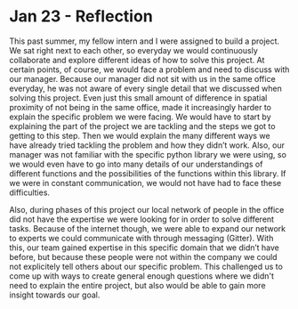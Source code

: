 # Jan 23 - Reflection

This past summer, my fellow intern and I were assigned to build a project. We sat right next to each other, so everyday we would continuously collaborate and explore different ideas of how to solve this project. At certain points, of course, we would face a problem and need to discuss with our manager. Because our manager did not sit with us in the same office everyday, he was not aware of every single detail that we discussed when solving this project. Even just this small amount of difference in spatial proximity of not being in the same office, made it increasingly harder to explain the specific problem we were facing. We would have to start by explaining the part of the project we are tackling and the steps we got to getting to this step. Then we would explain the many different ways we have already tried tackling the problem and how they didn’t work. Also, our manager was not familiar with the specific python library we were using, so we would even have to go into many details of our understandings of different functions and the possibilities of the functions within this library. If we were in constant communication, we would not have had to face these difficulties. 

Also, during phases of this project our local network of people in the office did not have the expertise we were looking for in order to solve different tasks. Because of the internet though, we were able to expand our network to experts we could communicate with through messaging (Gitter). With this, our team gained expertise in this specific domain that we didn’t have before, but because these people were not within the company we could not explicitely tell others about our specific problem. This challenged us to come up with ways to create general enough questions where we didn't need to explain the entire project, but also would be able to gain more insight towards our goal. 